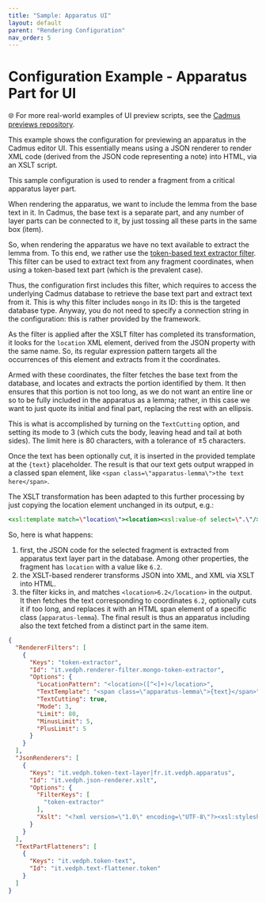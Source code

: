 ```yaml
---
title: "Sample: Apparatus UI" 
layout: default
parent: "Rendering Configuration"
nav_order: 5
---
```


# Configuration Example - Apparatus Part for UI

🌐 For more real-world examples of UI preview scripts, see the [Cadmus previews repository](https://github.com/vedph/cadmus-previews).

This example shows the configuration for previewing an apparatus in the Cadmus editor UI. This essentially means using a JSON renderer to render XML code (derived from the JSON code representing a note) into HTML, via an XSLT script.

This sample configuration is used to render a fragment from a critical apparatus layer part.

When rendering the apparatus, we want to include the lemma from the base text in it. In Cadmus, the base text is a separate part, and any number of layer parts can be connected to it, by just tossing all these parts in the same box (item).

So, when rendering the apparatus we have no text available to extract the lemma from. To this end, we rather use the [token-based text extractor filter](filters.md#token-based-text-extractor-filter). This filter can be used to extract text from any fragment coordinates, when using a token-based text part (which is the prevalent case).

Thus, the configuration first includes this filter, which requires to access the underlying Cadmus database to retrieve the base text part and extract text from it. This is why this filter includes `mongo` in its ID: this is the targeted database type. Anyway, you do not need to specify a connection string in the configuration: this is rather provided by the framework.

As the filter is applied after the XSLT filter has completed its transformation, it looks for the `location` XML element, derived from the JSON property with the same name. So, its regular expression pattern targets all the occurrences of this element and extracts from it the coordinates.

Armed with these coordinates, the filter fetches the base text from the database, and locates and extracts the portion identified by them. It then ensures that this portion is not too long, as we do not want an entire line or so to be fully included in the apparatus as a lemma; rather, in this case we want to just quote its initial and final part, replacing the rest with an ellipsis.

This is what is accomplished by turning on the `TextCutting` option, and setting its mode to 3 (which cuts the body, leaving head and tail at both sides). The limit here is 80 characters, with a tolerance of ±5 characters.

Once the text has been optionally cut, it is inserted in the provided template at the `{text}` placeholder. The result is that our text gets output wrapped in a classed span element, like `<span class=\"apparatus-lemma\">the text here</span>`.

The XSLT transformation has been adapted to this further processing by just copying the location element unchanged in its output, e.g.:

```xslt
<xsl:template match=\"location\"><location><xsl:value-of select=\".\"/></location></xsl:template>
```

So, here is what happens:

1. first, the JSON code for the selected fragment is extracted from apparatus text layer part in the database. Among other properties, the fragment has `location` with a value like `6.2`.
2. the XSLT-based renderer transforms JSON into XML, and XML via XSLT into HTML.
3. the filter kicks in, and matches `<location>6.2</location>` in the output. It then fetches the text corresponding to coordinates `6.2`, optionally cuts it if too long, and replaces it with an HTML span element of a specific class (`apparatus-lemma`). The final result is thus an apparatus including also the text fetched from a distinct part in the same item.

```json
{
  "RendererFilters": [
    {
      "Keys": "token-extractor",
      "Id": "it.vedph.renderer-filter.mongo-token-extractor",
      "Options": {
        "LocationPattern": "<location>([^<]+)</location>",
        "TextTemplate": "<span class=\"apparatus-lemma\">{text}</span>",
        "TextCutting": true,
        "Mode": 3,
        "Limit": 80,
        "MinusLimit": 5,
        "PlusLimit": 5
      }
    }
  ],
  "JsonRenderers": [
    {
      "Keys": "it.vedph.token-text-layer|fr.it.vedph.apparatus",
      "Id": "it.vedph.json-renderer.xslt",
      "Options": {
        "FilterKeys": [
          "token-extractor"
        ],
        "Xslt": "<?xml version=\"1.0\" encoding=\"UTF-8\"?><xsl:stylesheet xmlns:xsl=\"http://www.w3.org/1999/XSL/Transform\" xmlns:xs=\"http://www.w3.org/2001/XMLSchema\" exclude-result-prefixes=\"xs\" version=\"1.0\"><xsl:output method=\"html\" /><xsl:template match=\"lemma\"><span class=\"apparatus-lemma\"><xsl:value-of select=\".\"/></span></xsl:template><xsl:template match=\"location\"><location><xsl:value-of select=\".\"/></location></xsl:template><xsl:template match=\"witnesses\"><span class=\"apparatus-w-value\"><xsl:value-of select=\"value\"/></span><xsl:if test=\"note\"><span class=\"apparatus-w-note\"><xsl:text> </xsl:text><xsl:value-of select=\"note\"/><xsl:text> </xsl:text></span></xsl:if></xsl:template><xsl:template match=\"authors\"><xsl:text> </xsl:text><span class=\"apparatus-a-value\"><xsl:value-of select=\"value\"/></span><xsl:if test=\"note\"><xsl:text> </xsl:text><span class=\"apparatus-a-note\"><xsl:value-of select=\"note\"/></span></xsl:if><xsl:text> </xsl:text></xsl:template><xsl:template match=\"entries\"><xsl:variable name=\"nr\"><xsl:number/></xsl:variable><xsl:if test=\"$nr &gt; 1\"><span class=\"apparatus-sep\">| </span></xsl:if><xsl:if test=\"tag\"><span class=\"apparatus-tag\"><xsl:value-of select=\"tag\"/></span><xsl:text> </xsl:text></xsl:if><xsl:if test=\"subrange\"><span class=\"apparatus-subrange\"><xsl:value-of select=\"subrange\"/></span><xsl:text> </xsl:text></xsl:if><xsl:if test=\"string-length(value) &gt; 0\"><span class=\"apparatus-value\"><xsl:value-of select=\"value\"/></span><xsl:text> </xsl:text></xsl:if><xsl:choose><xsl:when test=\"type = 0\"><xsl:if test=\"string-length(value) = 0\"><span class=\"apparatus-type\">del. </span></xsl:if></xsl:when><xsl:when test=\"type = 1\"><span class=\"apparatus-type\">ante lemma </span></xsl:when><xsl:when test=\"type = 2\"><span class=\"apparatus-type\">post lemma </span></xsl:when></xsl:choose><xsl:if test=\"note\"><span class=\"apparatus-note\"><xsl:value-of select=\"note\"/></span><xsl:text> </xsl:text></xsl:if><xsl:apply-templates/></xsl:template><xsl:template match=\"root\"><xsl:apply-templates/></xsl:template><xsl:template match=\"*\"/></xsl:stylesheet>"
      }
    }
  ],
  "TextPartFlatteners": [
    {
      "Keys": "it.vedph.token-text",
      "Id": "it.vedph.text-flattener.token"
    }
  ]
}
```
